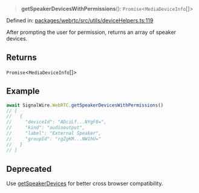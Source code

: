 > **getSpeakerDevicesWithPermissions**(): `Promise`\<`MediaDeviceInfo`[]\>

Defined in: [packages/webrtc/src/utils/deviceHelpers.ts:119](https://github.com/signalwire/signalwire-js/blob/52fa77b6c8db68f4c99b30b3776f45a4309e15bf/packages/webrtc/src/utils/deviceHelpers.ts#L119)

After prompting the user for permission, returns an array of speaker devices.

## Returns

`Promise`\<`MediaDeviceInfo`[]\>

## Example

```typescript
await SignalWire.WebRTC.getSpeakerDevicesWithPermissions()
// [
//   {
//     "deviceId": "ADciLf...NYgF8=",
//     "kind": "audiooutput",
//     "label": "External Speaker",
//     "groupId": "rgZgKM...NW1hU="
//   }
// ]
```

## Deprecated

Use [getSpeakerDevices](getSpeakerDevices.md) for better cross browser compatibility.

